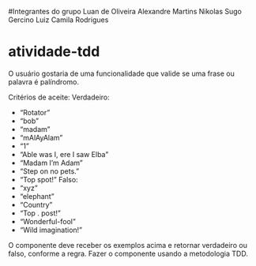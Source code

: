 #Integrantes do grupo
Luan de Oliveira
Alexandre Martins
Nikolas Sugo
Gercino Luiz
Camila Rodrigues
# atividade-tdd

O usuário gostaria de uma funcionalidade que valide se uma frase ou palavra é
palíndromo.

Critérios de aceite:
Verdadeiro:
- “Rotator”
- “bob”
- “madam”
- “mAlAyAlam”
- “1”
- “Able was I, ere I saw Elba”
- “Madam I’m Adam”
- “Step on no pets.”
- “Top spot!”
Falso:
- “xyz”
- “elephant”
- “Country”
- “Top . post!”
- “Wonderful-fool”
- “Wild imagination!”

O componente deve receber os exemplos acima e retornar verdadeiro ou falso, conforme a
regra. Fazer o componente usando a metodologia TDD.
